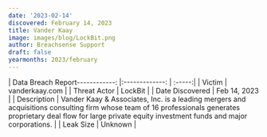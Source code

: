 ```yaml
---
date: '2023-02-14'
discovered: February 14, 2023
title: Vander Kaay
image: images/blog/LockBit.png
author: Breachsense Support
draft: false
yearmonths: 2023/february
---
```


| Data Breach Report------------:     |:-------------:    | :-----:|
| Victim      | vanderkaay.com      | 
| Threat Actor      | LockBit      | 
| Date Discovered      | Feb 14, 2023      | 
| Description      | Vander Kaay & Associates, Inc. is a leading mergers and acquisitions consulting firm whose team of 16 professionals generates proprietary deal flow for large private equity investment funds and major corporations.      | 
| Leak Size      | Unknown      | 

